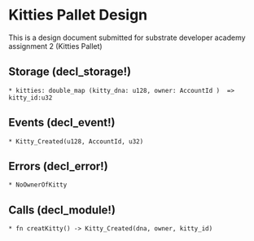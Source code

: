 <!-- For my own reference: https://discordapp.com/channels/772968587060445244/772968587060445251/813166983364739095 -->
# Kitties Pallet Design

This is a design document submitted for substrate developer academy assignment 2 (Kitties Pallet)

## Storage (decl_storage!)

    * kitties: double_map (kitty_dna: u128, owner: AccountId )  => kitty_id:u32

## Events (decl_event!)

    * Kitty_Created(u128, AccountId, u32) 

## Errors (decl_error!)

    * NoOwnerOfKitty 
  <!-- tbh I don't think we'd ever encounter this error, but I guess for the hygiene, and in case any 2 random dna match (astronomical chances tho) -->

## Calls (decl_module!)

    * fn creatKitty() -> Kitty_Created(dna, owner, kitty_id)
